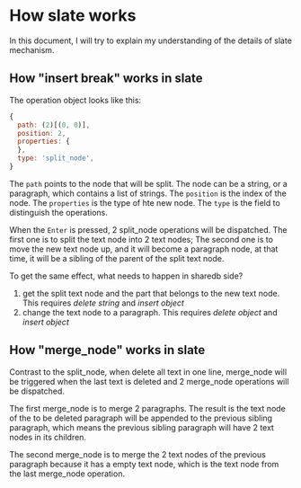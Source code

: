 # How slate works

In this document, I will try to explain my understanding of the details of slate mechanism.

## How "insert break" works in slate

The operation object looks like this:

```javascript
{
  path: (2)[(0, 0)],
  position: 2,
  properties: {
  },
  type: 'split_node',
}
```

The `path` points to the node that will be split. The node can be a string, or a paragraph, which contains a list of strings.
The `position` is the index of the node.
The `properties` is the type of hte new node.
The `type` is the field to distinguish the operations.

When the `Enter` is pressed, 2 split_node operations will be dispatched.
The first one is to split the text node into 2 text nodes;
The second one is to move the new text node up, and it will become a paragraph node, at that time, it will be a sibling of the parent of the split text node.

To get the same effect, what needs to happen in sharedb side?

1. get the split text node and the part that belongs to the new text node. This requires _delete string_ and _insert object_
2. change the text node to a paragraph. This requires _delete object_ and _insert object_

## How "merge_node" works in slate

Contrast to the split_node, when delete all text in one line, merge_node will be triggered when the last text is deleted and 2 merge_node operations will be dispatched.

The first merge_node is to merge 2 paragraphs. The result is the text node of the to be deleted paragraph will be appended to the previous sibling paragraph, which means the previous sibling paragraph will have 2 text nodes in its children.

The second merge_node is to merge the 2 text nodes of the previous paragraph because it has a empty text node, which is the text node from the last merge_node operation.
